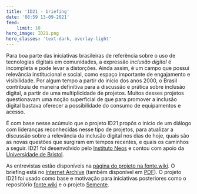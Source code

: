 ```yaml
---
title: 'ID21 - briefing'
date: '08:59 13-09-2021'
feed:
    limit: 10
hero_image: ID21.png
hero_classes: 'text-dark, overlay-light'
---
```


Para boa parte das iniciativas brasileiras de referência sobre o uso de tecnologias digitais em comunidades, a expressão _inclusão digital_ é incompleta e pode levar a distorções. Ainda assim, é um campo que possui relevância institucional e social, como espaço importante de engajamento e visibilidade. Por algum tempo a partir do início dos anos 2000, o Brasil contribuiu de maneira definitiva para a discussão e prática sobre inclusão digital, a partir de uma multiplicidade de projetos. Muitos desses projetos questionavam uma noção superficial de que para promover a inclusão digital bastava oferecer a possibilidade do consumo de equipamentos e acesso.

É com base nesse acúmulo que o projeto ID21 propôs o início de um diálogo com lideranças reconhecidas nesse tipo de projetos, para atualizar a discussão sobre a relevância da inclusão digital nos dias de hoje, quais são as novas questões que surgiram em tempos recentes, e quais os caminhos a seguir. ID21 foi desenvolvido pelo [Instituto Neos](https://coletivoneos.org/) e contou com apoio da [Universidade de Bristol](https://bristol.ac.uk/).

As entrevistas estão disponíveis na [página do projeto na fonte.wiki](https://fonte.wiki/id21). O briefing está no [Internet Archive](https://archive.org/details/ID21_0-5/) (também disponível em [PDF](https://archive.org/download/ID21_0-5/ID21_0-5.pdf)). O projeto ID21 foi usado como base e motivação para iniciativas posteriores como o repositório [fonte.wiki](https://fonte.wiki) e o projeto [Semente](https://fonte.wiki/semente).
